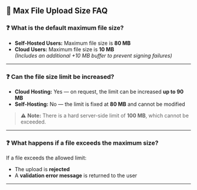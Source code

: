 ## 📂 Max File Upload Size FAQ

### ❓ What is the default maximum file size?

- **Self-Hosted Users:** Maximum file size is **80 MB**
- **Cloud Users:** Maximum file size is **10 MB**  
  *(Includes an additional +10 MB buffer to prevent signing failures)*

---

### ❓ Can the file size limit be increased?

- **Cloud Hosting:** Yes — on request, the limit can be increased **up to 90 MB**  
- **Self-Hosting:** No — the limit is fixed at **80 MB** and cannot be modified  

> ⚠️ **Note:** There is a hard server-side limit of **100 MB**, which cannot be exceeded.

---

### ❓ What happens if a file exceeds the maximum size?

If a file exceeds the allowed limit:

- The upload is **rejected**
- A **validation error message** is returned to the user

---
